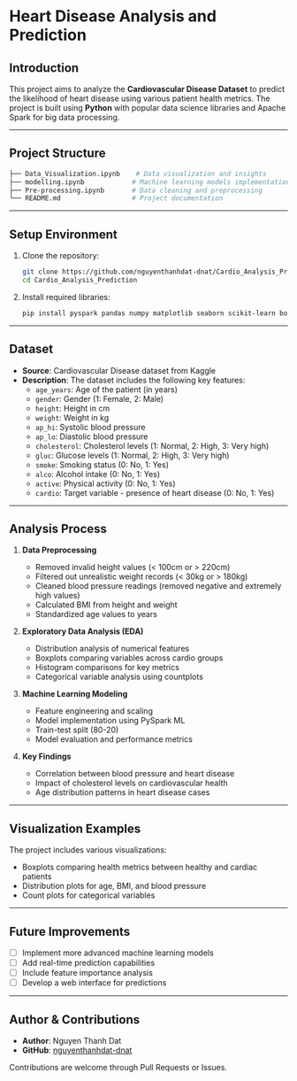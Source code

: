 # Heart Disease Analysis and Prediction

## Introduction

This project aims to analyze the **Cardiovascular Disease Dataset** to predict the likelihood of heart disease using various patient health metrics. The project is built using **Python** with popular data science libraries and Apache Spark for big data processing.

------------------------------------------------------------------------

## Project Structure

```bash
├── Data_Visualization.ipynb    # Data visualization and insights
├── modelling.ipynb            # Machine learning models implementation
├── Pre-processing.ipynb       # Data cleaning and preprocessing
└── README.md                  # Project documentation
```

------------------------------------------------------------------------

## Setup Environment

1. Clone the repository:
   ```bash
   git clone https://github.com/nguyenthanhdat-dnat/Cardio_Analysis_Prediction.git
   cd Cardio_Analysis_Prediction
   ```

2. Install required libraries:
   ```bash
   pip install pyspark pandas numpy matplotlib seaborn scikit-learn boto3 kagglehub
   ```

------------------------------------------------------------------------

## Dataset

- **Source**: Cardiovascular Disease dataset from Kaggle
- **Description**: The dataset includes the following key features:
  - `age_years`: Age of the patient (in years)
  - `gender`: Gender (1: Female, 2: Male)
  - `height`: Height in cm
  - `weight`: Weight in kg
  - `ap_hi`: Systolic blood pressure
  - `ap_lo`: Diastolic blood pressure
  - `cholesterol`: Cholesterol levels (1: Normal, 2: High, 3: Very high)
  - `gluc`: Glucose levels (1: Normal, 2: High, 3: Very high)
  - `smoke`: Smoking status (0: No, 1: Yes)
  - `alco`: Alcohol intake (0: No, 1: Yes)
  - `active`: Physical activity (0: No, 1: Yes)
  - `cardio`: Target variable - presence of heart disease (0: No, 1: Yes)

------------------------------------------------------------------------

## Analysis Process

1. **Data Preprocessing**
   - Removed invalid height values (< 100cm or > 220cm)
   - Filtered out unrealistic weight records (< 30kg or > 180kg)
   - Cleaned blood pressure readings (removed negative and extremely high values)
   - Calculated BMI from height and weight
   - Standardized age values to years

2. **Exploratory Data Analysis (EDA)**
   - Distribution analysis of numerical features
   - Boxplots comparing variables across cardio groups
   - Histogram comparisons for key metrics
   - Categorical variable analysis using countplots

3. **Machine Learning Modeling**
   - Feature engineering and scaling
   - Model implementation using PySpark ML
   - Train-test split (80-20)
   - Model evaluation and performance metrics

4. **Key Findings**
   - Correlation between blood pressure and heart disease
   - Impact of cholesterol levels on cardiovascular health
   - Age distribution patterns in heart disease cases

------------------------------------------------------------------------

## Visualization Examples

The project includes various visualizations:
- Boxplots comparing health metrics between healthy and cardiac patients
- Distribution plots for age, BMI, and blood pressure
- Count plots for categorical variables

------------------------------------------------------------------------

## Future Improvements

- [ ] Implement more advanced machine learning models
- [ ] Add real-time prediction capabilities
- [ ] Include feature importance analysis
- [ ] Develop a web interface for predictions

------------------------------------------------------------------------

## Author & Contributions

- **Author**: Nguyen Thanh Dat
- **GitHub**: [nguyenthanhdat-dnat](https://github.com/nguyenthanhdat-dnat)

Contributions are welcome through Pull Requests or Issues.